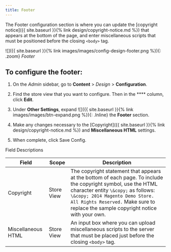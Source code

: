 ```yaml
---
title: Footer
---
```


The Footer configuration section is where you can update the [copyright notice]({{ site.baseurl }}{% link design/copyright-notice.md %}) that appears at the bottom of the page, and enter miscellaneous scripts that must be positioned before the closing `<body>` tag.

![]({{ site.baseurl }}{% link images/images/config-design-footer.png %}){: .zoom}
_Footer_

## To configure the footer:

1. On the _Admin_ sidebar, go to **Content** > _Design_ > **Configuration**.

1. Find the store view that you want to configure. Then in the **** column, click **Edit**.

1. Under **Other Settings**, expand ![]({{ site.baseurl }}{% link images/images/btn-expand.png %}){: .Inline} the **Footer** section.

1. Make any changes necessary to the [Copyright]({{ site.baseurl }}{% link design/copyright-notice.md %}) and **Miscellaneous HTML** settings.

1. When complete, click <span class="btn">Save Config</span>.

Field Descriptions

|Field|Scope|Description|
|--- |--- |--- |
|Copyright|Store View|The copyright statement that appears at the bottom of each page. To include the copyright symbol, use the HTML character entity `\&copy;` as follows: `\&copy; 2014 Magento Demo Store. All Rights Reserved.` Make sure to replace the sample copyright notice with your own.|
|Miscellaneous HTML|Store View|An input box where you can upload miscellaneous scripts to the server that must be placed just before the closing `<body>` tag.|
